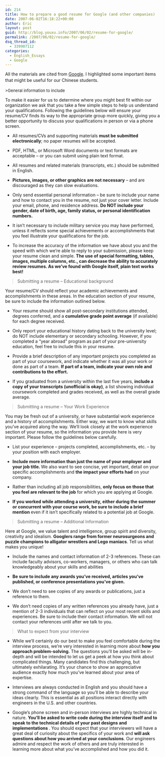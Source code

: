 ```yaml
---
id: 214
title: How to prepare a good resume for Google (and other companies)
date: 2007-06-02T16:18:22+00:00
author: Eric
layout: post
guid: http://blog.youxu.info/2007/06/02/resume-for-google/
permalink: /2007/06/02/resume-for-google/
dsq_thread_id:
  - 339907112
categories:
  - English_Essays
  - Google
---
```

All the materials are cited from <a href="http://www.google.com/support/jobs/bin/static.py?page=studentscn.html&sid=tipgen" onclick="return top.js.OpenExtLink(window,event,this)" target="_blank">Google</a>. I highlighted some important items that might be useful for our Chinese students.<font style="color: #000000" size="4"><br /> </font><font size="2"><br /> >General information to include</font>

To make it easier for us to determine where you might best fit within our organization we ask that you take a few simple steps to help us understand your qualifications. Following the guidelines below will ensure your resume/CV finds its way to the appropriate group more quickly, giving you a better opportunity to discuss your qualifications in person or via a phone screen.

* All resumes/CVs and supporting materials <span style="font-weight: bold">must be submitted electronically</span>; no paper resumes will be accepted.
  
* PDF, HTML, or Microsoft Word documents or text formats are acceptable – or you can submit using plain text format.
  
* All resumes and related materials (transcripts, etc.) should be submitted in English.
  
* <span style="font-weight: bold">Pictures, images, or other graphics are not necessary</span> – and are discouraged as they can slow evaluations.
  
* Only send essential personal information – be sure to include your name and how to contact you in the resume, not just your cover letter. Include your email, phone, and residence address.  <span style="font-weight: bold">Do NOT include your gender, date of birth, age, family status, or personal identification numbers.</span>
  
* It isn&#8217;t necessary to include military service you may have performed, unless it reflects some special achievements or accomplishments that you feel illustrate your qualifications for the job.
  
* To increase the accuracy of the information we have about you and the speed with which we&#8217;re able to reply to your submission, please keep your resume clean and simple. <span style="font-weight: bold">The use of special formatting, tables, images, multiple columns, etc., can decrease the ability to accurately review resumes. As we&#8217;ve found with Google itself, plain text works best! </span>

>Submitting a resume – Educational background

Your resume/CV should reflect your academic achievements and accomplishments in these areas. In the education section of your resume, be sure to include the information outlined below.

* Your resume should show all post-secondary institutions attended, degrees conferred, and a <span style="font-weight: bold">cumulative grade point average</span> (if available) for each degree received.
  
* Only report your educational history dating back to the university level; do NOT include elementary or secondary schooling. However, if you completed a &#8220;year abroad&#8221; program as part of your pre-university education, feel free to include this in your resume.
  
* Provide a brief description of any important projects you completed as part of your coursework, and indicate whether it was all your work or done as part of a team. <span style="font-weight: bold">If part of a team, indicate your own role and contributions to the effort. </span>
  
* If you graduated from a university within the last five years, <span style="font-weight: bold">include a copy of your transcripts (unofficial is okay)</span>, a list showing individual coursework completed and grades received, as well as the overall grade average.

>Submitting a resume – Your Work Experience

You may be fresh out of a university, or have substantial work experience and a history of accomplishments. Either way, we want to know what skills you&#8217;ve acquired along the way. We&#8217;ll look closely at the work experience section of your resume, so the information you provide here is very important. Please follow the guidelines below carefully.

* List your experience – projects completed, accomplishments, etc. – by your position with each employer.
  
* <span style="font-weight: bold">Include more information than just the name of your employer and your job title. </span> We also want to see concise, yet important, detail on your specific accomplishments and <span style="font-weight: bold">the impact your efforts had</span> on your company.
  
* Rather than including all job responsibilities, <span style="font-weight: bold">only focus on those that you feel are relevant to the job</span> for which you are applying at Google.
  
* <span style="font-weight: bold">If you worked while attending a university, either during the summer or concurrent with your course work, be sure to include a brief mention </span> even if it isn&#8217;t specifically related to a potential job at Google.

>Submitting a resume – Additional Information

Here at Google, we value talent and intelligence, group spirit and diversity, creativity and idealism. <span style="font-weight: bold">Googlers range from former neurosurgeons and puzzle champions to alligator wrestlers and Lego maniacs</span>. Tell us what makes you unique!

* Include the names and contact information of 2-3 references. These can include faculty advisors, co-workers, managers, or others who can talk knowledgeably about your skills and abilities
  
* <span style="font-weight: bold">Be sure to include any awards you&#8217;ve received, articles you&#8217;ve published, or conference presentations you&#8217;ve given.</span>
  
* We don&#8217;t need to see copies of any awards or publications, just a reference to them.
  
* We don&#8217;t need copies of any written references you already have, just a mention of 2-3 individuals that can reflect on your most recent skills and experiences. Be sure to include their contact information. We will not contact your references until after we talk to you.

> What to expect from your interview

* While we&#8217;ll certainly do our best to make you feel comfortable during the interview process, we&#8217;re very interested in learning more about  <span style="font-weight: bold">how you approach problem-solving.</span> The questions you&#8217;ll be asked will be in-depth and will be intended to let us get a peek at how you think about complicated things. Many candidates find this challenging, but ultimately exhilarating. It&#8217;s your chance to show an appreciative audience exactly how much you&#8217;ve learned about your area of expertise.
  
* Interviews are always conducted in English and you should have a strong command of the language so you&#8217;ll be able to describe your ideas clearly. This is essential as all positions interact directly with engineers in the U.S. and other countries.
  
* Google&#8217;s phone screen and in-person interviews are highly technical in nature. <span style="font-weight: bold">You&#8217;ll be asked to write code during the interview itself and to speak to the technical details of your past designs and implementations </span>. You should expect that your interviewers will have a great deal of curiosity about the specifics of your work and <span style="font-weight: bold">will ask questions about how you arrived at your conclusions</span>. Our engineers admire and respect the work of others and are truly interested in learning more about what you&#8217;ve accomplished and how you did it.